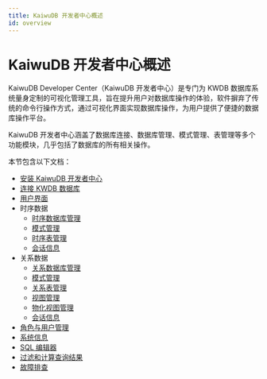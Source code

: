 ```yaml
---
title: KaiwuDB 开发者中心概述
id: overview
---
```


# KaiwuDB 开发者中心概述

KaiwuDB Developer Center（KaiwuDB 开发者中心）是专门为 KWDB 数据库系统量身定制的可视化管理工具，旨在提升用户对数据库操作的体验，软件摒弃了传统的命令行操作方式，通过可视化界面实现数据库操作，为用户提供了便捷的数据库操作平台。

KaiwuDB 开发者中心涵盖了数据库连接、数据库管理、模式管理、表管理等多个功能模块，几乎包括了数据库的所有相关操作。

本节包含以下文档：

- [安装 KaiwuDB 开发者中心](./kdc-install.md)
- [连接 KWDB 数据库](./kdc-db-connect.md)
- [用户界面](./kdc-user-interface.md)
- 时序数据
  - [时序数据库管理](./ts-db/ts-db-mgmt.md)
  - [模式管理](./ts-db/ts-schema-mgmt.md)
  - [时序表管理](./ts-db/ts-table-mgmt.md)
  - [会话信息](./ts-db/ts-session-mgmt.md)
- 关系数据
  - [关系数据库管理](./relational-db/relational-db-mgmt.md)
  - [模式管理](./relational-db/relational-schema-mgmt.md)
  - [关系表管理](./relational-db/relational-table-mgmt.md)
  - [视图管理](./relational-db/relational-view-mgmt.md)
  - [物化视图管理](./relational-db/relational-materialized-view-mgmt.md)
  - [会话信息](./relational-db/relational-session-mgmt.md)
- [角色与用户管理](./role-and-user-mgmt.md)
- [系统信息](./system-info.md)
- [SQL 编辑器](./sql-editor.md)
- [过滤和计算查询结果](./filter-cal-results.md)
- [故障排查](./debug.md)